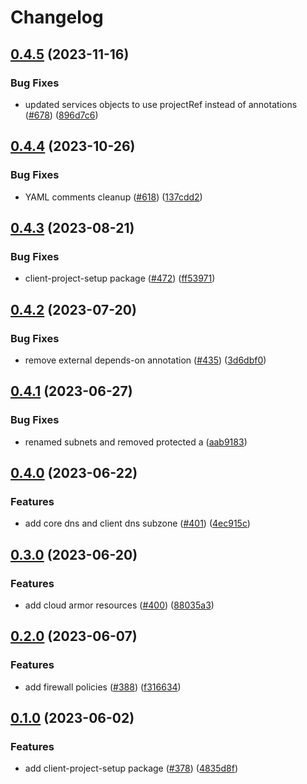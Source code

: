 # Changelog

## [0.4.5](https://github.com/GoogleCloudPlatform/pubsec-declarative-toolkit/compare/solutions/client-project-setup/0.4.4...solutions/client-project-setup/0.4.5) (2023-11-16)


### Bug Fixes

* updated services objects to use projectRef instead of annotations ([#678](https://github.com/GoogleCloudPlatform/pubsec-declarative-toolkit/issues/678)) ([896d7c6](https://github.com/GoogleCloudPlatform/pubsec-declarative-toolkit/commit/896d7c6efeeb217faea15db6f39de825ceb17a6e))

## [0.4.4](https://github.com/GoogleCloudPlatform/pubsec-declarative-toolkit/compare/solutions/client-project-setup/0.4.3...solutions/client-project-setup/0.4.4) (2023-10-26)


### Bug Fixes

* YAML comments cleanup ([#618](https://github.com/GoogleCloudPlatform/pubsec-declarative-toolkit/issues/618)) ([137cdd2](https://github.com/GoogleCloudPlatform/pubsec-declarative-toolkit/commit/137cdd20cdded8deb2eed7437e620cc697500b2e))

## [0.4.3](https://github.com/GoogleCloudPlatform/pubsec-declarative-toolkit/compare/solutions/client-project-setup/0.4.2...solutions/client-project-setup/0.4.3) (2023-08-21)


### Bug Fixes

* client-project-setup package ([#472](https://github.com/GoogleCloudPlatform/pubsec-declarative-toolkit/issues/472)) ([ff53971](https://github.com/GoogleCloudPlatform/pubsec-declarative-toolkit/commit/ff53971a79ca4120329870924be9bbf948eda879))

## [0.4.2](https://github.com/GoogleCloudPlatform/pubsec-declarative-toolkit/compare/solutions/client-project-setup/0.4.1...solutions/client-project-setup/0.4.2) (2023-07-20)


### Bug Fixes

* remove external depends-on annotation ([#435](https://github.com/GoogleCloudPlatform/pubsec-declarative-toolkit/issues/435)) ([3d6dbf0](https://github.com/GoogleCloudPlatform/pubsec-declarative-toolkit/commit/3d6dbf0cf11efa9e449b8c3f8e3f594b7897a577))

## [0.4.1](https://github.com/GoogleCloudPlatform/pubsec-declarative-toolkit/compare/solutions/client-project-setup/0.4.0...solutions/client-project-setup/0.4.1) (2023-06-27)


### Bug Fixes

* renamed subnets and removed protected a ([aab9183](https://github.com/GoogleCloudPlatform/pubsec-declarative-toolkit/commit/aab9183db352112cda77526c6b06baf56355f82f))

## [0.4.0](https://github.com/GoogleCloudPlatform/pubsec-declarative-toolkit/compare/solutions/client-project-setup/0.3.0...solutions/client-project-setup/0.4.0) (2023-06-22)


### Features

* add core dns and client dns subzone ([#401](https://github.com/GoogleCloudPlatform/pubsec-declarative-toolkit/issues/401)) ([4ec915c](https://github.com/GoogleCloudPlatform/pubsec-declarative-toolkit/commit/4ec915c58014ca84fd1e6a7b65248249be65b28c))

## [0.3.0](https://github.com/GoogleCloudPlatform/pubsec-declarative-toolkit/compare/solutions/client-project-setup/0.2.0...solutions/client-project-setup/0.3.0) (2023-06-20)


### Features

* add cloud armor resources ([#400](https://github.com/GoogleCloudPlatform/pubsec-declarative-toolkit/issues/400)) ([88035a3](https://github.com/GoogleCloudPlatform/pubsec-declarative-toolkit/commit/88035a3091e2baebd1fbb358ced61684e1584027))

## [0.2.0](https://github.com/GoogleCloudPlatform/pubsec-declarative-toolkit/compare/solutions/client-project-setup/0.1.0...solutions/client-project-setup/0.2.0) (2023-06-07)


### Features

* add firewall policies ([#388](https://github.com/GoogleCloudPlatform/pubsec-declarative-toolkit/issues/388)) ([f316634](https://github.com/GoogleCloudPlatform/pubsec-declarative-toolkit/commit/f316634df164a0711fd647fdc2a47aa22652a7dd))

## [0.1.0](https://github.com/GoogleCloudPlatform/pubsec-declarative-toolkit/compare/solutions/client-project-setup-v0.0.1...solutions/client-project-setup/0.1.0) (2023-06-02)


### Features

* add client-project-setup package ([#378](https://github.com/GoogleCloudPlatform/pubsec-declarative-toolkit/issues/378)) ([4835d8f](https://github.com/GoogleCloudPlatform/pubsec-declarative-toolkit/commit/4835d8fc61cd75559950353c41dfdf0ec7ee877c))
